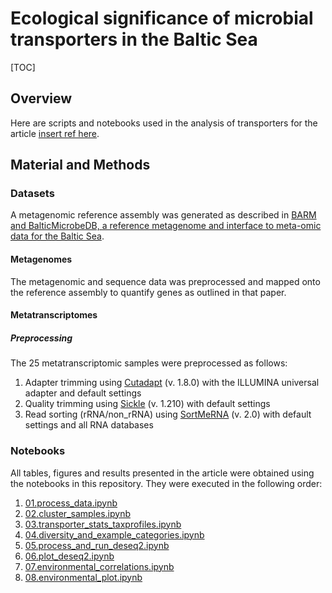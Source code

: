 # Ecological significance of microbial transporters in the Baltic Sea

[TOC]

## Overview
Here are scripts and notebooks used in the analysis of transporters for the article
[insert ref here](http://).

## Material and Methods

### Datasets
A metagenomic reference assembly was generated as described in
[BARM and BalticMicrobeDB, a reference metagenome and interface to meta-omic data for the Baltic Sea](https://www.nature.com/articles/sdata2018146).
#### Metagenomes
The metagenomic and sequence data was preprocessed
and mapped onto the reference assembly to quantify genes as outlined
in that paper.

#### Metatranscriptomes
##### Preprocessing
The 25 metatranscriptomic samples were preprocessed as follows:

1. Adapter trimming using [Cutadapt](https://github.com/marcelm/cutadapt) (v. 1.8.0) with the ILLUMINA universal adapter and default settings
2. Quality trimming using [Sickle](https://github.com/najoshi/sickle) (v. 1.210) with default settings
3. Read sorting (rRNA/non_rRNA) using [SortMeRNA](https://github.com/biocore/sortmerna) (v. 2.0) with default settings and all RNA databases

### Notebooks

All tables, figures and results presented in the article were obtained using
the notebooks in this repository. They were executed in the following order:

1. [01.process_data.ipynb](process_data.ipynb)
2. [02.cluster_samples.ipynb](02.cluster_samples.ipynb)
3. [03.transporter_stats_taxprofiles.ipynb](03.transporter_stats_taxprofiles.ipynb)
4. [04.diversity_and_example_categories.ipynb](diversity_and_example_categories.ipynb)
5. [05.process_and_run_deseq2.ipynb](05.process_and_run_deseq2.ipynb)
6. [06.plot_deseq2.ipynb](06.plot_deseq2.ipynb)
7. [07.environmental_correlations.ipynb](07.environmental_correlations.ipynb)
8. [08.environmental_plot.ipynb](08.environmental_plot.ipynb)